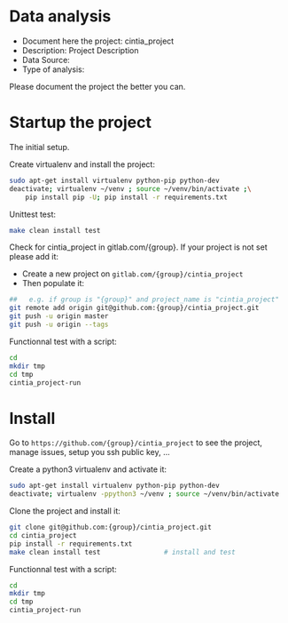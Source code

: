 # Data analysis
- Document here the project: cintia_project
- Description: Project Description
- Data Source:
- Type of analysis:

Please document the project the better you can.

# Startup the project

The initial setup.

Create virtualenv and install the project:
```bash
sudo apt-get install virtualenv python-pip python-dev
deactivate; virtualenv ~/venv ; source ~/venv/bin/activate ;\
    pip install pip -U; pip install -r requirements.txt
```

Unittest test:
```bash
make clean install test
```

Check for cintia_project in gitlab.com/{group}.
If your project is not set please add it:

- Create a new project on `gitlab.com/{group}/cintia_project`
- Then populate it:

```bash
##   e.g. if group is "{group}" and project_name is "cintia_project"
git remote add origin git@github.com:{group}/cintia_project.git
git push -u origin master
git push -u origin --tags
```

Functionnal test with a script:

```bash
cd
mkdir tmp
cd tmp
cintia_project-run
```

# Install

Go to `https://github.com/{group}/cintia_project` to see the project, manage issues,
setup you ssh public key, ...

Create a python3 virtualenv and activate it:

```bash
sudo apt-get install virtualenv python-pip python-dev
deactivate; virtualenv -ppython3 ~/venv ; source ~/venv/bin/activate
```

Clone the project and install it:

```bash
git clone git@github.com:{group}/cintia_project.git
cd cintia_project
pip install -r requirements.txt
make clean install test                # install and test
```
Functionnal test with a script:

```bash
cd
mkdir tmp
cd tmp
cintia_project-run
```
